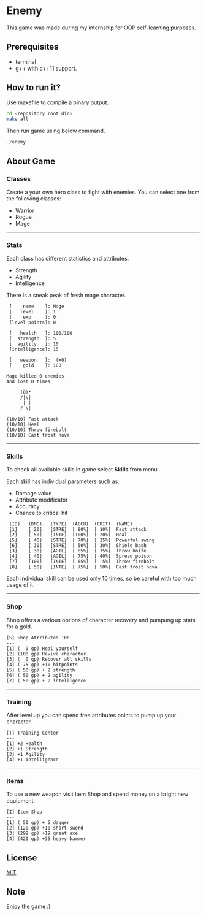 # Enemy

This game was made during my internship for OOP self-learning purposes.

## Prerequisites

- terminal
- g++ with c++11 support.

## How to run it?

Use makefile to compile a binary output.

```bash
cd <repository_root_dir>
make all
```

Then run game using below command.

```cpp
./enemy
```

## About Game

### Classes


Create a your own hero class to fight with enemies. You can select one from the following classes:

- Warrior
- Rogue
- Mage

---

### Stats

Each class has different statistics and attributes:

- Strength
- Agility
- Intelligence

There is a sneak peak of fresh mage character.

```
 [    name    ]: Mage
 [   level    ]: 1
 [    exp     ]: 0
 [level points]: 0

 [   health   ]: 100/100
 [  strength  ]: 5
 [  agility   ]: 10
 [intelligence]: 15

 [   weapon   ]:  (+0)
 [    gold    ]: 100

Mage killed 0 enemies
And lost 0 times
      _
     (0)*
     /|\|
      | |
     / \|

(10/10) Fast attack
(10/10) Heal
(10/10) Throw firebolt
(10/10) Cast frost nova
```

---

### Skills

To check all available skills in game select **Skills** from menu.

Each skill has individual parameters such as:

- Damage value
- Attribute modificator
- Accuracy
- Chance to critical hit

```
 (ID)	(DMG)	(TYPE)	(ACCU)	(CRIT)	(NAME)
 [1]	[ 20]	[STRE]	[ 90%]	[ 10%]	Fast attack
 [2]	[ 50]	[INTE]	[100%]	[ 20%]	Heal
 [5]	[ 40]	[STRE]	[ 70%]	[ 25%]	Powerful swing
 [6]	[ 30]	[STRE]	[ 50%]	[ 30%]	Shield bash
 [3]	[ 30]	[AGIL]	[ 85%]	[ 75%]	Throw knife
 [4]	[ 40]	[AGIL]	[ 75%]	[ 40%]	Spread poison
 [7]	[100]	[INTE]	[ 65%]	[  5%]	Throw firebolt
 [8]	[ 50]	[INTE]	[ 75%]	[ 50%]	Cast frost nova
```

Each individual skill can be used only 10 times, so be careful with too much usage of it.

---

### Shop

Shop offers a various options of character recovery and pumpung up stats for a gold.

```
[S] Shop Atrributes 100
---
[1] (  0 gp) Heal yourself
[2] (100 gp) Revive character
[3] (  0 gp) Recover all skills
[4] ( 75 gp) +10 hitpoints
[5] ( 50 gp) + 2 strength
[6] ( 50 gp) + 2 agility
[7] ( 50 gp) + 2 intelligence
```

---

### Training

After level up you can spend free attributes points to pump up your character.

```
[T] Training Center
---
[1] +2 Health
[2] +1 Strength
[3] +1 Agility
[4] +1 Intelligence
```

---

### Items

To use a new weapon visit Item Shop and spend money on a bright new equipment.

```
[I] Item Shop
---
[1] ( 50 gp) + 5 dagger
[2] (120 gp) +10 short sword
[3] (299 gp) +19 great axe
[4] (420 gp) +35 heavy hammer
```

## License

[MIT](LICENSE)

## Note

Enjoy the game :)
